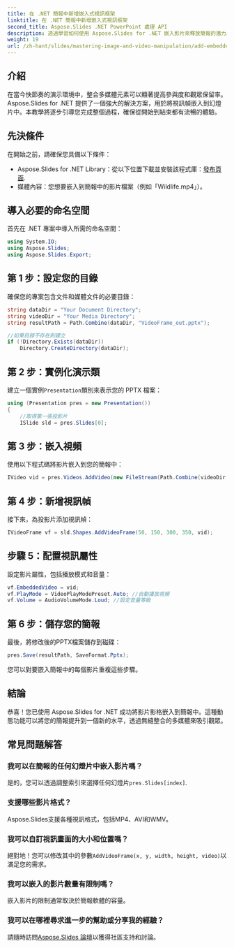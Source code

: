```yaml
---
title: 在 .NET 簡報中新增嵌入式視訊框架
linktitle: 在 .NET 簡報中新增嵌入式視訊框架
second_title: Aspose.Slides .NET PowerPoint 處理 API
description: 透過學習如何使用 Aspose.Slides for .NET 嵌入影片來釋放簡報的潛力。這個綜合教學將引導您完成整合多媒體元素的逐步流程。
weight: 19
url: /zh-hant/slides/mastering-image-and-video-manipulation/add-embedded-videos-frame/
---
```

## 介紹

在當今快節奏的演示環境中，整合多媒體元素可以顯著提高參與度和觀眾保留率。 Aspose.Slides for .NET 提供了一個強大的解決方案，用於將視訊幀嵌入到幻燈片中。本教學將逐步引導您完成整個過程，確保從開始到結束都有流暢的體驗。

## 先決條件

在開始之前，請確保您具備以下條件：

-  Aspose.Slides for .NET Library：從以下位置下載並安裝該程式庫：[發布頁面](https://releases.aspose.com/slides/net/).
- 媒體內容：您想要嵌入到簡報中的影片檔案（例如「Wildlife.mp4」）。

## 導入必要的命名空間

首先在 .NET 專案中導入所需的命名空間：

```csharp
using System.IO;
using Aspose.Slides;
using Aspose.Slides.Export;
```

## 第 1 步：設定您的目錄

確保您的專案包含文件和媒體文件的必要目錄：

```csharp
string dataDir = "Your Document Directory";
string videoDir = "Your Media Directory";
string resultPath = Path.Combine(dataDir, "VideoFrame_out.pptx");

//如果目錄不存在則建立
if (!Directory.Exists(dataDir))
    Directory.CreateDirectory(dataDir);
```

## 第 2 步：實例化演示類

建立一個實例`Presentation`類別來表示您的 PPTX 檔案：

```csharp
using (Presentation pres = new Presentation())
{
    //取得第一張投影片
    ISlide sld = pres.Slides[0];
```

## 第 3 步：嵌入視頻

使用以下程式碼將影片嵌入到您的簡報中：

```csharp
IVideo vid = pres.Videos.AddVideo(new FileStream(Path.Combine(videoDir, "Wildlife.mp4"), FileMode.Open), LoadingStreamBehavior.ReadStreamAndRelease);
```

## 第 4 步：新增視訊幀

接下來，為投影片添加視訊幀：

```csharp
IVideoFrame vf = sld.Shapes.AddVideoFrame(50, 150, 300, 350, vid);
```

## 步驟 5：配置視訊屬性

設定影片屬性，包括播放模式和音量：

```csharp
vf.EmbeddedVideo = vid;
vf.PlayMode = VideoPlayModePreset.Auto; //自動播放視頻
vf.Volume = AudioVolumeMode.Loud; //設定音量等級
```

## 第 6 步：儲存您的簡報

最後，將修改後的PPTX檔案儲存到磁碟：

```csharp
pres.Save(resultPath, SaveFormat.Pptx);
```

您可以對要嵌入簡報中的每個影片重複這些步驟。

## 結論

恭喜！您已使用 Aspose.Slides for .NET 成功將影片影格嵌入到簡報中。這種動態功能可以將您的簡報提升到一個新的水平，透過無縫整合的多媒體來吸引觀眾。

## 常見問題解答

### 我可以在簡報的任何幻燈片中嵌入影片嗎？

是的，您可以透過調整索引來選擇任何幻燈片`pres.Slides[index]`.

### 支援哪些影片格式？

Aspose.Slides支援各種視訊格式，包括MP4、AVI和WMV。

### 我可以自訂視訊畫面的大小和位置嗎？

絕對地！您可以修改其中的參數`AddVideoFrame(x, y, width, height, video)`以滿足您的需求。

### 我可以嵌入的影片數量有限制嗎？

嵌入影片的限制通常取決於簡報軟體的容量。

### 我可以在哪裡尋求進一步的幫助或分享我的經驗？

請隨時訪問[Aspose.Slides 論壇](https://forum.aspose.com/c/slides/11)以獲得社區支持和討論。